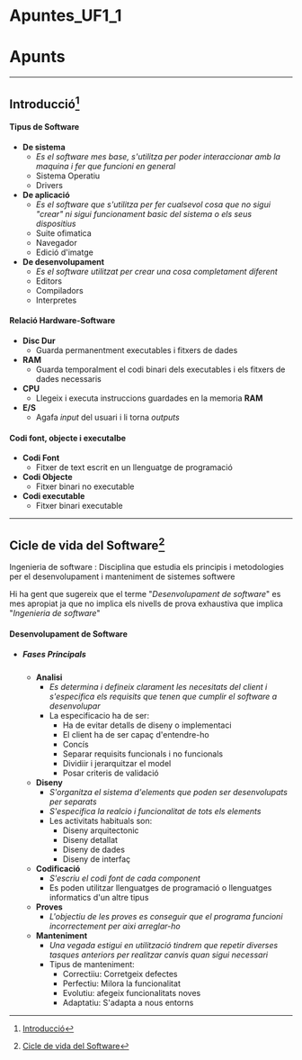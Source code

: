 # Apuntes_UF1_1
# Apunts

---

## Introducció[^1]


#### Tipus de Software

- **De sistema**
    - *Es el software mes base, s'utilitza per poder interaccionar amb la maquina i fer que funcioni en general* 
    - Sistema Operatiu
    - Drivers
- **De aplicació**
    - *Es el software que s'utilitza per fer cualsevol cosa que no sigui "crear" ni sigui funcionament basic del sistema o els seus dispositius*
    - Suite ofimatica
    - Navegador
    - Edició d'imatge
- **De desenvolupament**
    - *Es el software utilitzat per crear una cosa completament diferent* 
    - Editors
    - Compiladors
    - Interpretes

#### Relació Hardware-Software
+ **Disc Dur**
    + Guarda permanentment executables i fitxers de dades
+ **RAM**
    + Guarda temporalment el codi binari dels executables i els fitxers de dades necessaris
+ **CPU**
    + Llegeix i executa instruccions guardades en la memoria **RAM**
+ **E/S**
    + Agafa *input* del usuari i li torna *outputs*

#### Codi font, objecte i executalbe

* **Codi Font**
    * Fitxer de text escrit en un llenguatge de programació
* **Codi Objecte**
    * Fitxer binari no executable
* **Codi executable**
    * Fitxer binari executable

---

## Cicle de vida del Software[^2]
Ingenieria de software
: Disciplina que estudia els principis i metodologies per el desenvolupament i manteniment de sistemes softwere

Hi ha gent que sugereix que el terme "*Desenvolupament de software*" es mes apropiat ja que no implica els nivells de 
prova exhaustiva que implica "*Ingenieria de software*"


#### Desenvolupament de Software
+ ##### Fases Principals
    + **Analisi**
        + *Es determina i defineix clarament les necesitats del client i s'especifica els requisits que tenen que cumplir el software a desenvolupar*
        + La especificacio ha de ser:
            + Ha de evitar detalls de diseny o implementaci   
            + El client ha de ser capaç d'entendre-ho
            + Concís
            + Separar requisits funcionals i no funcionals
            + Dividiir i jerarquitzar el model
            + Posar criteris de validació
    + **Diseny**
        + *S'organitza el sistema d'elements  que poden ser desenvolupats per separats*
        + *S'especifica la realcio i funcionalitat de tots els elements*
        + Les activitats habituals son:
            + Diseny arquitectonic
            + Diseny detallat
            + Diseny de dades
            + Diseny de interfaç
    + **Codificació**
        + *S'escriu el codi font de cada component*
        + Es poden utilitzar llenguatges de programació o llenguatges informatics d'un altre tipus
    + **Proves**
        + *L'objectiu de les proves es conseguir que el programa funcioni incorrectement per aixi arreglar-ho* 
    + **Manteniment**
        + *Una vegada estigui en utilització tindrem que repetir diverses tasques anteriors per realitzar canvis quan sigui necessari*
        + Tipus de manteniment:
            + Correctiiu: Corretgeix defectes 
            + Perfectiu: Milora la funcionalitat
            + Evolutiu: afegeix funcionalitats noves
            + Adaptatiu: S'adapta a nous entorns
 


[^1]: [Introducció](jamj2000.github.io/entornosdesarrollo/1/diapositivas#/1)
[^2]: [Cicle de vida del Software](jamj2000.github.io/entornosdesarrollo/1/diapositivas#/2)
